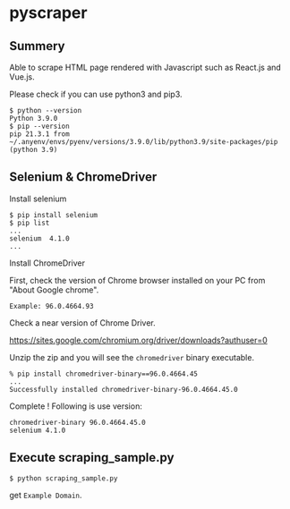 # pyscraper

## Summery

Able to scrape HTML page rendered with Javascript such as React.js and Vue.js.

Please check if you can use python3 and pip3.

```
$ python --version
Python 3.9.0
$ pip --version
pip 21.3.1 from ~/.anyenv/envs/pyenv/versions/3.9.0/lib/python3.9/site-packages/pip (python 3.9)
```

## Selenium & ChromeDriver 

Install selenium

```
$ pip install selenium
$ pip list
...
selenium  4.1.0
...
```

Install ChromeDriver

First, check the version of Chrome browser installed on your PC from "About Google chrome".

```
Example: 96.0.4664.93 
```

Check a near version of Chrome Driver.

https://sites.google.com/chromium.org/driver/downloads?authuser=0

Unzip the zip and you will see the `chromedriver` binary executable.

```
% pip install chromedriver-binary==96.0.4664.45
...
Successfully installed chromedriver-binary-96.0.4664.45.0
```

Complete !
Following is use version:
```
chromedriver-binary 96.0.4664.45.0
selenium 4.1.0
```

## Execute scraping_sample.py

```
$ python scraping_sample.py
```

get `Example Domain`.





